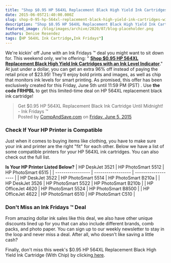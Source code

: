 ```yaml
---
title: "Shop $0.95 HP 564XL Replacement Black High Yield Ink Cartridges with Ink Level Indicator - Ink Fridays™"
date: 2015-06-05T21:40:00.000Z
slug: shop-0-95-hp-564xl-replacement-black-high-yield-ink-cartridges-with-ink-level-indicator-ink-fridays
description: "Shop $0.95 HP 564XL Replacement Black High Yield Ink Cartridges with Ink Level Indicator - Ink Fridays™"
featured_image: /blog/images/archive/2020/07/blog-placeholder.png
authors: Denise Resendez
tags: [HP 564XL Ink Cartridge,Ink Fridays™]
---
```


We're kickin' off June with an Ink Fridays ™ deal you might want to sit down for. This weekend only, we're offering: " [**Shop $0.95 HP 564XL Replacement Black High Yield Ink Cartridges with an Ink Level Indicator**](https://www.compandsave.com/ink-fridays)." At just under a dollar, you can get an extra 96% off instead of paying the retail price of $23.95! They'll enjoy bold prints and images, as well as chip that monitors ink levels for smart printing. As promised, this offer has been exclusively created for this Friday, June 5th until 11:59 PM (PST) . Use **the code FRHPBL** to get this limited-time deal on HP 564XL replacement black ink cartridge!

> Get $0.95 HP 564XL Replacement Black Ink Cartridge Until Midnight! - Ink Fridays ™  
> Posted by [CompAndSave.com](https://www.facebook.com/compandsave.ink) on [Friday, June 5, 2015](https://www.facebook.com/compandsave.ink)

### **Check If Your HP Printer is Compatible**

Just when it comes to buying items like clothing, you have to make sure your ink and printer are the right "fit" for each other. Below we have a list of some compatible printers for your HP 564XL ink cartridges. You can also check out the full list.

__**Is Your HP Printer Listed Below?**__
| HP DeskJet 3521   | HP PhotoSmart 5512 | HP PhotoSmart 6515  |
| ----------------- | ------------------ | ------------------- |
| HP DeskJet 3522   | HP PhotoSmart 5514 | HP PhotoSmart B210a |
| HP DeskJet 3526   | HP PhotoSmart 5522 | HP PhotoSmart B210b |
| HP OfficeJet 4620 | HP PhotoSmart 5524 | HP PhotoSmart B8500 |
| HP OfficeJet 4622 | HP PhotoSmart 6510 | HP PhotoSmart C510  |

### **Don't Miss an** Ink Fridays ™ Deal

From amazing dollar ink sales like this deal, we also have other unique discounts lined up for you that can also include different brands, comb packs, and photo paper. You can sign up to our weekly newsletter to stay in the loop and never miss a deal. After all, who doesn't like saving a little cash?

Finally, don't miss this week's $0.95 HP 564XL Replacement Black High Yield Ink Cartridge (With Chip) by clicking[ here](https://www.compandsave.com/ink-fridays).